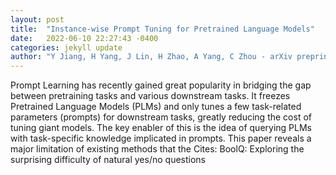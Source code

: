 ```yaml
---
layout: post
title:  "Instance-wise Prompt Tuning for Pretrained Language Models"
date:   2022-06-10 22:27:43 -0400
categories: jekyll update
author: "Y Jiang, H Yang, J Lin, H Zhao, A Yang, C Zhou - arXiv preprint arXiv , 2022"
---
```

Prompt Learning has recently gained great popularity in bridging the gap between pretraining tasks and various downstream tasks. It freezes Pretrained Language Models (PLMs) and only tunes a few task-related parameters (prompts) for downstream tasks, greatly reducing the cost of tuning giant models. The key enabler of this is the idea of querying PLMs with task-specific knowledge implicated in prompts. This paper reveals a major limitation of existing methods that the  Cites: BoolQ: Exploring the surprising difficulty of natural yes/no questions